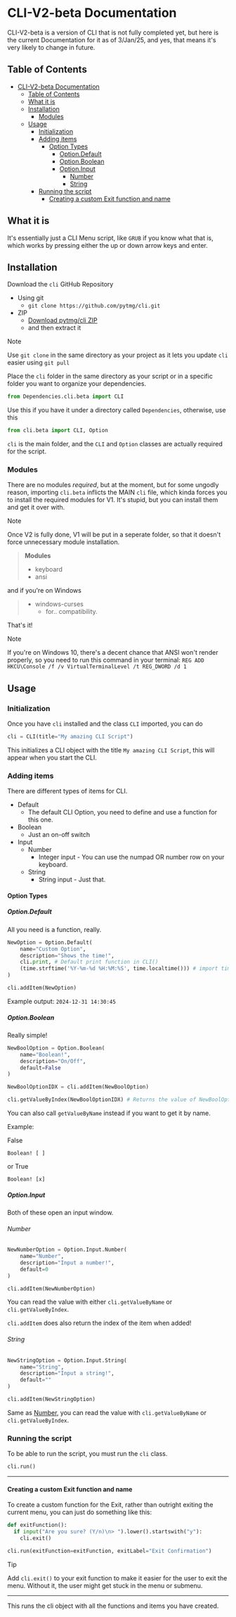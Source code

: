 # CLI-V2-beta Documentation

CLI-V2-beta is a version of CLI that is not fully completed yet, but here is the current Documentation for it as of 3/Jan/25, and yes, that means it's very likely to change in future.

## Table of Contents
- [CLI-V2-beta Documentation](#cli-v2-beta-documentation)
  - [Table of Contents](#table-of-contents)
  - [What it is](#what-it-is)
  - [Installation](#installation)
    - [Modules](#modules)
  - [Usage](#usage)
    - [Initialization](#initialization)
    - [Adding items](#adding-items)
      - [Option Types](#option-types)
        - [Option.Default](#optiondefault)
        - [Option.Boolean](#optionboolean)
        - [Option.Input](#optioninput)
          - [Number](#number)
          - [String](#string)
    - [Running the script](#running-the-script)
      - [Creating a custom Exit function and name](#creating-a-custom-exit-function-and-name)

## What it is

It's essentially just a CLI Menu script, like `GRUB` if you know what that is, which works by pressing either the up or down arrow keys and enter.

## Installation

Download the `cli` GitHub Repository

- Using git
  - `git clone https://github.com/pytmg/cli.git`
- ZIP
  - [Download pytmg/cli ZIP](https://github.com/pytmg/cli/archive/refs/heads/main.zip)
  - and then extract it
  
> [!NOTE]
> Use `git clone` in the same directory as your project as it lets you update `cli` easier using `git pull`

Place the `cli` folder in the same directory as your script or in a specific folder you want to organize your dependencies.

```python
from Dependencies.cli.beta import CLI
```

Use this if you have it under a directory called `Dependencies`, otherwise, use this

```python
from cli.beta import CLI, Option
```

`cli` is the main folder, and the `CLI` and `Option` classes are actually required for the script.

### Modules

There are no modules *required*, but at the moment, but for some ungodly reason, importing `cli.beta` inflicts the MAIN `cli` file, which kinda forces you to install the required modules for V1. It's stupid, but you can install them and get it over with.

> [!NOTE]
> Once V2 is fully done, V1 will be put in a seperate folder, so that it doesn't force unnecessary module installation.

> **Modules**
> - keyboard
> - ansi

and if you're on Windows

> - windows-curses
>   - for.. compatibility.

That's it!

> [!NOTE]
> If you're on Windows 10, there's a decent chance that ANSI won't render properly, so you need to run this command in your terminal: `REG ADD HKCU\Console /f /v VirtualTerminalLevel /t REG_DWORD /d 1`

## Usage

### Initialization

Once you have `cli` installed and the class `CLI` imported, you can do

```python
cli = CLI(title="My amazing CLI Script")
```

This initializes a CLI object with the title `My amazing CLI Script`, this will appear when you start the CLI.

### Adding items

There are different types of items for CLI.

- Default
  - The default CLI Option, you need to define and use a function for this one.
- Boolean
  - Just an on-off switch
- Input
  - Number
    - Integer input - You can use the numpad OR number row on your keyboard.
  - String
    - String input - Just that.

#### Option Types

##### Option.Default

All you need is a function, really.

```python
NewOption = Option.Default(
    name="Custom Option",
    description="Shows the time!",
    cli.print, # Default print function in CLI()
    (time.strftime('%Y-%m-%d %H:%M:%S', time.localtime())) # import time btw
)

cli.addItem(NewOption)
```

Example output: `2024-12-31 14:30:45`

##### Option.Boolean

Really simple!

```python
NewBoolOption = Option.Boolean(
    name="Boolean!",
    description="On/Off",
    default=False
)

NewBoolOptionIDX = cli.addItem(NewBoolOption)

cli.getValueByIndex(NewBoolOptionIDX) # Returns the value of NewBoolOption when called
```

You can also call `getValueByName` instead if you want to get it by name.

Example:

False
```
Boolean! [ ]
```
or True
```
Boolean! [x]
```

##### Option.Input

Both of these open an input window.

###### Number

```python
NewNumberOption = Option.Input.Number(
    name="Number",
    description="Input a number!",
    default=0
)

cli.addItem(NewNumberOption)
```

You can read the value with either `cli.getValueByName` or `cli.getValueByIndex`.

`cli.addItem` does also return the index of the item when added!

###### String

```python
NewStringOption = Option.Input.String(
    name="String",
    description="Input a string!",
    default=""
)

cli.addItem(NewStringOption)
```

Same as [Number](#number), you can read the value with `cli.getValueByName` or `cli.getValueByIndex`.

### Running the script

To be able to run the script, you must run the `cli` class.

```python
cli.run()
```

---

#### Creating a custom Exit function and name

To create a custom function for the Exit, rather than outright exiting the current menu, you can just do something like this:

```python
def exitFunction():
  if input("Are you sure? (Y/n)\n> ").lower().startswith("y"):
    cli.exit()

cli.run(exitFunction=exitFunction, exitLabel="Exit Confirmation")
```

> [!TIP]
> Add `cli.exit()` to your exit function to make it easier for the user to exit the menu. Without it, the user might get stuck in the menu or submenu.

---

This runs the cli object with all the functions and items you have created.